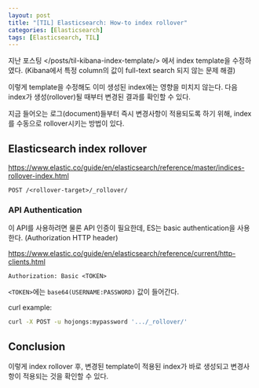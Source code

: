 ```yaml
---
layout: post
title: "[TIL] Elasticsearch: How-to index rollover"
categories: [Elasticsearch]
tags: [Elasticsearch, TIL]
---
```


지난 포스팅 </posts/til-kibana-index-template/> 에서 index template을 수정하였다. (Kibana에서 특정 column의 값이 full-text search 되지 않는 문제 해결)

이렇게 template을 수정해도 이미 생성된 index에는 영향을 미치지 않는다. 다음 index가 생성(rollover)될 때부터 변경된 결과를 확인할 수 있다.

지금 들어오는 로그(document)들부터 즉시 변경사항이 적용되도록 하기 위해, index를 수동으로 rollover시키는 방법이 있다.

## Elasticsearch index rollover

<https://www.elastic.co/guide/en/elasticsearch/reference/master/indices-rollover-index.html>

`POST /<rollover-target>/_rollover/`

### API Authentication

이 API를 사용하려면 물론 API 인증이 필요한데, ES는 basic authentication을 사용한다. (Authorization HTTP header)

<https://www.elastic.co/guide/en/elasticsearch/reference/current/http-clients.html>

```
Authorization: Basic <TOKEN>
```

`<TOKEN>`에는 `base64(USERNAME:PASSWORD)` 값이 들어간다.

curl example:

```sh
curl -X POST -u hojongs:mypassword '.../_rollover/'
```

## Conclusion

이렇게 index rollover 후, 변경된 template이 적용된 index가 바로 생성되고 변경사항이 적용되는 것을 확인할 수 있다.
